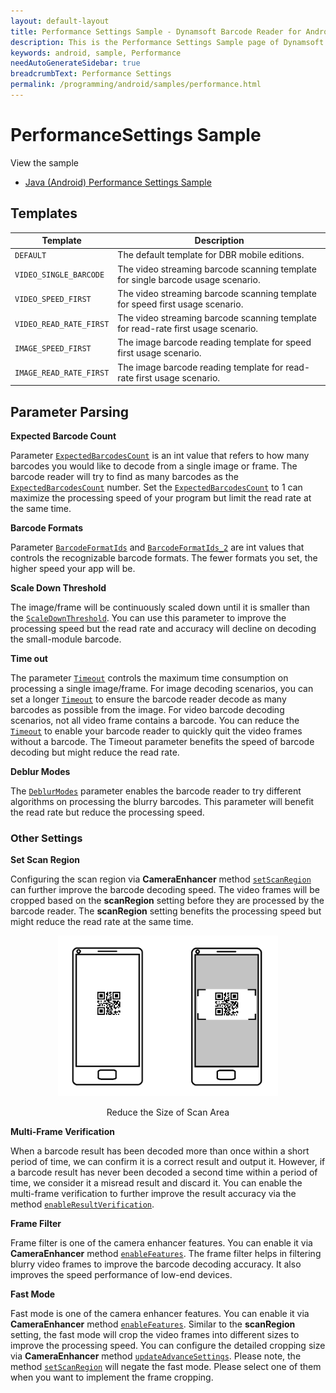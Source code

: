 ```yaml
---
layout: default-layout
title: Performance Settings Sample - Dynamsoft Barcode Reader for Android
description: This is the Performance Settings Sample page of Dynamsoft Barcode Reader for Android SDK.
keywords: android, sample, Performance
needAutoGenerateSidebar: true
breadcrumbText: Performance Settings
permalink: /programming/android/samples/performance.html
---
```


# PerformanceSettings Sample

View the sample

- <a href="https://github.com/Dynamsoft/barcode-reader-mobile-samples/tree/main/android/Java/PerformanceSettings" target="_blank">Java (Android) Performance Settings Sample</a>

## Templates

| Template | Description |
| -------- | ----------- |
| `DEFAULT` | The default template for DBR mobile editions. |
| `VIDEO_SINGLE_BARCODE` | The video streaming barcode scanning template for single barcode usage scenario. |
| `VIDEO_SPEED_FIRST` | The video streaming barcode scanning template for speed first usage scenario. |
| `VIDEO_READ_RATE_FIRST` | The video streaming barcode scanning template for read-rate first usage scenario. |
| `IMAGE_SPEED_FIRST` | The image barcode reading template for speed first usage scenario. |
| `IMAGE_READ_RATE_FIRST` | The image barcode reading template for read-rate first usage scenario. |

## Parameter Parsing

**Expected Barcode Count**

Parameter [`ExpectedBarcodesCount`]({{site.parameters_reference}}expected-barcodes-count.html) is an int value that refers to how many barcodes you would like to decode from a single image or frame. The barcode reader will try to find as many barcodes as the [`ExpectedBarcodesCount`]({{site.parameters_reference}}expected-barcodes-count.html) number. Set the [`ExpectedBarcodesCount`]({{site.parameters_reference}}expected-barcodes-count.html) to 1 can maximize the processing speed of your program but limit the read rate at the same time.

**Barcode Formats**

Parameter [`BarcodeFormatIds`]({{site.parameters_reference}}barcode-format-ids.html) and [`BarcodeFormatIds_2`]({{site.parameters_reference}}barcode-format-ids-2.html) are int values that controls the recognizable barcode formats. The fewer formats you set, the higher speed your app will be.

**Scale Down Threshold**

The image/frame will be continuously scaled down until it is smaller than the [`ScaleDownThreshold`]({{site.parameters_reference}}scale-down-threshold.html). You can use this parameter to improve the processing speed but the read rate and accuracy will decline on decoding the small-module barcode.

**Time out**

The parameter [`Timeout`]({{site.parameters_reference}}time-out.html) controls the maximum time consumption on processing a single image/frame. For image decoding scenarios, you can set a longer [`Timeout`]({{site.parameters_reference}}time-out.html) to ensure the barcode reader decode as many barcodes as possible from the image. For video barcode decoding scenarios, not all video frame contains a barcode. You can reduce the [`Timeout`]({{site.parameters_reference}}time-out.html) to enable your barcode reader to quickly quit the video frames without a barcode. The Timeout parameter benefits the speed of barcode decoding but might reduce the read rate.

**Deblur Modes**

The [`DeblurModes`]({{site.parameters_reference}}deblur-modes.html) parameter enables the barcode reader to try different algorithms on processing the blurry barcodes. This parameter will benefit the read rate but reduce the processing speed.

### Other Settings

**Set Scan Region**

Configuring the scan region via **CameraEnhancer** method <a href="https://www.dynamsoft.com/camera-enhancer/docs/mobile/programming/android/primary-api/camera-enhancer.html#setscanregion" target="_blank">`setScanRegion`</a> can further improve the barcode decoding speed. The video frames will be cropped based on the **scanRegion** setting before they are processed by the barcode reader. The **scanRegion** setting benefits the processing speed but might reduce the read rate at the same time.

<div align="center">
    <p><img src="../../assets/region-definition.png" width="70%" alt="region-def"></p>
    <p>Reduce the Size of Scan Area</p>
</div>

**Multi-Frame Verification**

When a barcode result has been decoded more than once within a short period of time, we can confirm it is a correct result and output it. However, if a barcode result has never been decoded a second time within a period of time, we consider it a misread result and discard it. You can enable the multi-frame verification to further improve the result accuracy via the method [`enableResultVerification`]({{site.android_api}}primary-result.html#enableresultverification).

**Frame Filter**

Frame filter is one of the camera enhancer features. You can enable it via **CameraEnhancer** method <a href="https://www.dynamsoft.com/camera-enhancer/docs/mobile/programming/android/primary-api/camera-enhancer.html#enablefeatures" target="_blank">`enableFeatures`</a>. The frame filter helps in filtering blurry video frames to improve the barcode decoding accuracy. It also improves the speed performance of low-end devices.

**Fast Mode**

Fast mode is one of the camera enhancer features. You can enable it via **CameraEnhancer** method <a href="https://www.dynamsoft.com/camera-enhancer/docs/mobile/programming/android/primary-api/camera-enhancer.html#enablefeatures" target="_blank">`enableFeatures`</a>. Similar to the **scanRegion** setting, the fast mode will crop the video frames into different sizes to improve the processing speed. You can configure the detailed cropping size via **CameraEnhancer** method <a href="https://www.dynamsoft.com/camera-enhancer/docs/mobile/programming/android/primary-api/camera-enhancer.html#updateadvancedsettingsfromfile" target="_blank">`updateAdvanceSettings`</a>. Please note, the method <a href="https://www.dynamsoft.com/camera-enhancer/docs/mobile/programming/android/primary-api/camera-enhancer.html#setscanregion" target="_blank">`setScanRegion`</a> will negate the fast mode. Please select one of them when you want to implement the frame cropping.
